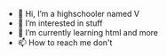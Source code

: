 - 👋 Hi, I’m a highschooler named V
- 👀 I’m interested in stuff
- 🌱 I’m currently learning html and more
- 📫 How to reach me don't 


